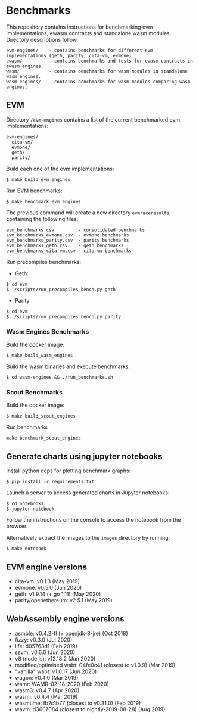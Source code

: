 # Benchmarks

This repository contains instructions for benchmarking evm implementations, ewasm contracts and standalone wasm modules. Directory descriptions follow.

```
evm-engines/    - contains benchmarks for different evm implementations (geth, parity, cita-vm, evmone)
ewasm/          - contains benchmarks and tests for ewasm contracts in ewasm engines.
wasm/           - contains benchmarks for wasm modules in standalone wasm engines.
wasm-engines/   - contains benchmarks for wasm modules comparing wasm engines.
```

## EVM

Directory `/evm-engines` contains a list of the current benchmarked evm implementations:

```
evm-engines/
  cita-vm/
  evmone/
  geth/
  parity/
```

Build each one of the evm implementations:

```shell
$ make build_evm_engines
```

Run EVM benchmarks:

```shell
$ make benchmark_evm_engines
```

The previous command will create a new directory `evmraceresults`, containing the following files:

```
evm_benchmarks.csv         - consolidated benchmarks
evm_benchmarks_evmone.csv  - evmone benchmarks
evm_benchmarks_parity.csv  - parity benchmarks
evm_benchmarks_geth.csv    - geth benchmarks
evm_benchmarks_cita-vm.csv - cita vm benchmarks
```

Run precompiles benchmarks:

- Geth:

```shell
$ cd evm
$ ./scripts/run_precompiles_bench.py geth 
```

- Parity
```shell
$ cd evm
$ ./scripts/run_precompiles_bench.py parity
```

### Wasm Engines Benchmarks

Build the docker image:

```shell
$ make build_wasm_engines
```

Build the wasm binaries and execute benchmarks:

```shell
$ cd wasm-engines && ./run_benchmarks.sh
```

### Scout Benchmarks

Build the docker image:

```shell
$ make build_scout_engines
```

Run benchmarks

```shell
make benchmark_scout_engines
```

## Generate charts using jupyter notebooks

Install python deps for plotting benchmark graphs:

```shell
$ pip install -r requirements.txt
```

Launch a server to access generated charts in Jupyter notebooks:

```shell
$ cd notebooks
$ jupyter-notebook
```

Follow the instructions on the console to access the notebook from the browser.

Alternatively extract the images to the `images` directory by running:

```shell
$ make notebook
```

## EVM engine versions

- cita-vm: v0.1.3 (May 2019)
- evmone: v0.5.0 (Jun 2020)
- geth: v1.9.14 (+ go 1.11) (May 2020)
- parity/openethereum: v2.5.1 (May 2019)

## WebAssembly engine versions

- asmble: v0.4.2-fl (+ openjdk-8-jre) (Oct 2018)
- fizzy: v0.3.0 (Jul 2020)
- life: d05763d1 (Feb 2019)
- ssvm: v0.6.0 (Jun 2020)
- v8 (node.js): v12.18.2 (Jun 2020)
- modified/optimised wabt: 04fe0c41 (closest to v1.0.9) (Mar 2019)
- "vanilla" wabt: v1.0.17 (Jun 2020)
- wagon: v0.4.0 (Mar 2019)
- wamr: WAMR-02-18-2020 (Feb 2020)
- wasm3: v0.4.7 (Apr 2020)
- wasmi: v0.4.4 (Mar 2019)
- wasmtime: fb7c1b77 (closest to v0.31.0) (Feb 2019)
- wavm: d3607084 (closest to nightly-2019-08-28) (Aug 2019)

